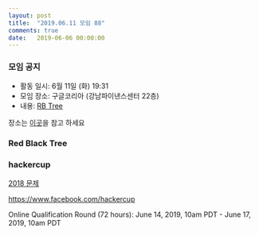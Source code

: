 ```yaml
---
layout: post
title:  "2019.06.11 모임 88"
comments: true
date:   2019-06-06 00:00:00
---
```


### 모임 공지

- 활동 일시: 6월 11일 (화) 19:31
- 모임 장소: 구글코리아 (강남파이낸스센터 22층)
- 내용: [RB Tree](https://en.wikipedia.org/wiki/Red%E2%80%93black_tree)

장소는 [이곳](https://place.map.daum.net/11584927)을 참고 하세요

### Red Black Tree





### hackercup

[2018 문제](https://web.facebook.com/hackercup/past_rounds/228440181128818/)


https://www.facebook.com/hackercup

Online Qualification Round (72 hours): June 14, 2019, 10am PDT - June 17, 2019, 10am PDT
